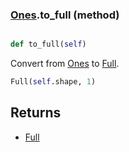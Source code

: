 ### [Ones](Ones.md).to_full (method)


```py

def to_full(self)

```



Convert from [Ones](Ones.md) to [Full](Full.md).

```py
Full(self.shape, 1)
```

Returns
--------
* [Full](Full.md)

